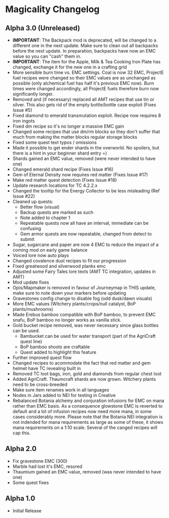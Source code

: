 Magicality Changelog
====================

Alpha 3.0 (Unreleased)
----------------------
* **IMPORTANT**: The Backpack mod is deprecated, will be changed to a different one in the next update. Make sure to clean out all backpacks before the next update. In preparation, backpacks have now an EMC value so you can "cash" them in.
* **IMPORTANT**: The item for the Apple, Milk & Tea Cooking Iron Plate has changed, exchange it for the new one in a crafting grid
* More sensible burn time vs. EMC settings. Coal is now 32 EMC, ProjectE fuel recipes were changed so their EMC values are as unchanged as possible (only alchemical fuel has half it's previous EMC now). Burn times were changed accordingly, all ProjectE fuels therefore burn now significantly longer.
* Removed and (if necessary) replaced all AMT recipes that use tin or silver. This also gets rid of the empty bottle/bottle case exploit (Fixes Issue #5)
* Fixed diamond to emerald transmutation exploit. Recipe now requires 8 iron ingots
* Fixed dm recipe so it's no longer a massive EMC gain
* Changed some recipes that use dm/rm blocks so they don't suffer that much from making the matter blocks regular storage blocks
* Fixed some quest text typos / omissions
* Made it possible to get ender shards in the overworld. No spoilers, but there is a hint in your beginner shard entry =)
* Shards gained an EMC value, removed (were never intended to have one)
* Changed emerald shard recipe (Fixes Issue #16)
* Gem of Eternal Density now requires red matter (Fixes Issue #17)
* Make red matter quest detection (Fixes Issue #18)
* Update research locations for TC 4.2.2.x
* Changed the tooltip for the Energy Collector to be less misleading (Ref Issue #22)
* Cleaned up quests:
  - Better flow (visual)
  - Backup quests are marked as such
  - Note added to chapter 1
  - Repeatable quests now all have an interval, immediate can be confusing
  - Gem armor quests are now repeatable, changed from detect to submit
* Sugar, sugarcane and paper are now 4 EMC to reduce the impact of a coming mod on early game balance
* Voiced lore now auto plays
* Changed covalence dust recipes to fit our progression
* Fixed greatwood and silverwood planks emc
* Adjusted some Fairy Tales lore texts (AMT TC integration, updates in AMT)
* Mod update fixes
* Opis/Mapmaker is removed in favour of Journeymap in THIS update, make sure to note down your markers before updating
* Gravestones config change to disable fog (odd dusk/dawn visuals)
* More EMC values (Witchery plants/crops/null catalyst, BoP plants/mushrooms)
* Made Erebus bamboo compatible with BoP bamboo, to prevent EMC snafu, BoP bamboo no longer works as vanilla stick.
* Gold bucket recipe removed, was never necessary since glass bottles can be used.
  - Bambucket can be used for water transport (part of the AgriCraft quest line)
  - BoP bamboo shoots are craftable
  - Quest added to highlight this feature
* Further improved quest flow
* Changed recipes to acommodate the fact that red matter and gem helmet have TC revealing built in
* Removed TC loot bags, iron, gold and diamonds from regular chest loot
* Added AgriCraft. Thaumcraft shards are now grown. Witchery plants need to be cross-breeded
* Make sure item renames work in all languages
* Nodes in Jars added to NEI for testing in Creative
* Rebalanced Botania alchemy and conjuration infusions for EMC on mana rather than EMC basis. As a consequence glowstone EMC is reverted to default and a lot of infusion recipes now need more mana, in some cases considerably more. Please note that the Botania NEI integration is not indended for mana requirements as large as some of these, it shows mana requirements on a 1:10 scale. Several of the canged recipes will cap this.


Alpha 2.0
---------
* Fix gravestone EMC (300)
* Marble had lost it's EMC, resored
* Thaumium gained an EMC value, removed (was never intended to have one)
* Some quest fixes


Alpha 1.0
---------
* Initial Release
